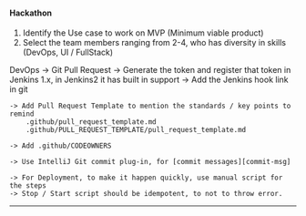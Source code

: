 
#### Hackathon

1. Identify the Use case to work on MVP (Minimum viable product)
2. Select the team members ranging from 2-4, who has diversity in skills (DevOps, UI / FullStack)


DevOps
	-> Git Pull Request
		-> Generate the token and register that token in Jenkins 1.x, in Jenkins2 it has built in support
		-> Add the Jenkins hook link in git
		
	-> Add Pull Request Template to mention the standards / key points to remind
		.github/pull_request_template.md
		.github/PULL_REQUEST_TEMPLATE/pull_request_template.md
		
	-> Add .github/CODEOWNERS
	
	-> Use IntelliJ Git commit plug-in, for [commit messages][commit-msg]
	
	-> For Deployment, to make it happen quickly, use manual script for the steps
	-> Stop / Start script should be idempotent, to not to throw error.
-------------- 
		
[commit-msg]: https://github.com/sathyamus/ReadME/.github/CONTRIBUTING.md

